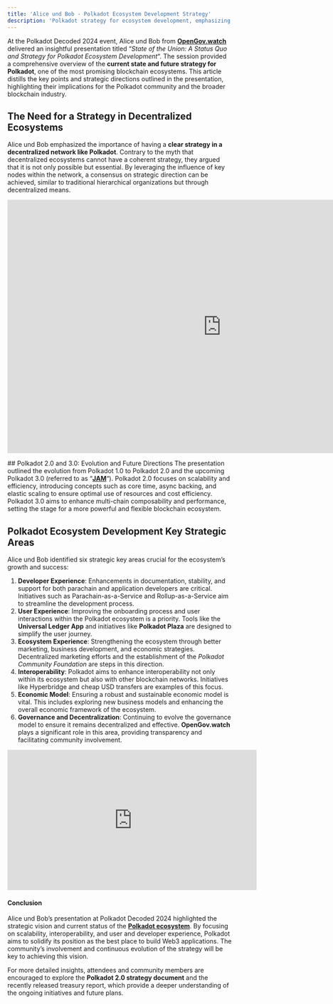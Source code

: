 ```yaml
---
title: 'Alice und Bob - Polkadot Ecosystem Development Strategy'
description: 'Polkadot strategy for ecosystem development, emphasizing scalability, interoperability, and user experience improvements.'
---
```

At the Polkadot Decoded 2024 event, Alice und Bob from [**OpenGov.watch** ](https://dablock.com/ecosystem/opengov-watch/)delivered an insightful presentation titled “*State of the Union: A Status Quo and Strategy for Polkadot Ecosystem Development*“. The session provided a comprehensive overview of the **current state and future strategy for Polkadot**, one of the most promising blockchain ecosystems. This article distills the key points and strategic directions outlined in the presentation, highlighting their implications for the Polkadot community and the broader blockchain industry.

## The Need for a Strategy in Decentralized Ecosystems
Alice und Bob emphasized the importance of having a **clear strategy in a decentralized network like Polkadot**. Contrary to the myth that decentralized ecosystems cannot have a coherent strategy, they argued that it is not only possible but essential. By leveraging the influence of key nodes within the network, a consensus on strategic direction can be achieved, similar to traditional hierarchical organizations but through decentralized means.

<iframe allowfullscreen="allowfullscreen" frameborder="0" height="569" src="https://docs.google.com/presentation/d/e/2PACX-1vTFSfzumxWkCFdioYcmQhj26ELaPK-9zBNrsz7nWTdIzl1fXOcSP3UQRRR-GtRpN4gJC9RyfSBiMLgY/embed?start=false&loop=false&delayms=60000" width="960"></iframe>

## Polkadot 2.0 and 3.0: Evolution and Future Directions
The presentation outlined the evolution from Polkadot 1.0 to Polkadot 2.0 and the upcoming Polkadot 3.0 (referred to as “[**JAM**](https://dablock.com/polkadot-jam-chain/)“). Polkadot 2.0 focuses on scalability and efficiency, introducing concepts such as core time, async backing, and elastic scaling to ensure optimal use of resources and cost efficiency. Polkadot 3.0 aims to enhance multi-chain composability and performance, setting the stage for a more powerful and flexible blockchain ecosystem.

## Polkadot Ecosystem Development Key Strategic Areas
Alice und Bob identified six strategic key areas crucial for the ecosystem’s growth and success:

1. **Developer Experience**: Enhancements in documentation, stability, and support for both parachain and application developers are critical. Initiatives such as Parachain-as-a-Service and Rollup-as-a-Service aim to streamline the development process.
2. **User Experience**: Improving the onboarding process and user interactions within the Polkadot ecosystem is a priority. Tools like the **Universal Ledger App** and initiatives like **Polkadot Plaza** are designed to simplify the user journey.
3. **Ecosystem Experience**: Strengthening the ecosystem through better marketing, business development, and economic strategies. Decentralized marketing efforts and the establishment of the *Polkadot Community Foundation* are steps in this direction.
4. **Interoperability**: Polkadot aims to enhance interoperability not only within its ecosystem but also with other blockchain networks. Initiatives like Hyperbridge and cheap USD transfers are examples of this focus.
5. **Economic Model**: Ensuring a robust and sustainable economic model is vital. This includes exploring new business models and enhancing the overall economic framework of the ecosystem.
6. **Governance and Decentralization**: Continuing to evolve the governance model to ensure it remains decentralized and effective. **OpenGov.watch** plays a significant role in this area, providing transparency and facilitating community involvement.

<iframe allowfullscreen="allowfullscreen" frameborder="0" height="315" src="https://www.youtube.com/embed/0Z9jt7-NeQM?si=IGe8ka_XhUstd73K" title="YouTube video player" width="560"></iframe>

#### Conclusion
Alice und Bob’s presentation at Polkadot Decoded 2024 highlighted the strategic vision and current status of the [**Polkadot ecosystem**](https://dablock.com/ecosystem/). By focusing on scalability, interoperability, and user and developer experience, Polkadot aims to solidify its position as the best place to build Web3 applications. The community’s involvement and continuous evolution of the strategy will be key to achieving this vision.

For more detailed insights, attendees and community members are encouraged to explore the **Polkadot 2.0 strategy document** and the recently released treasury report, which provide a deeper understanding of the ongoing initiatives and future plans.